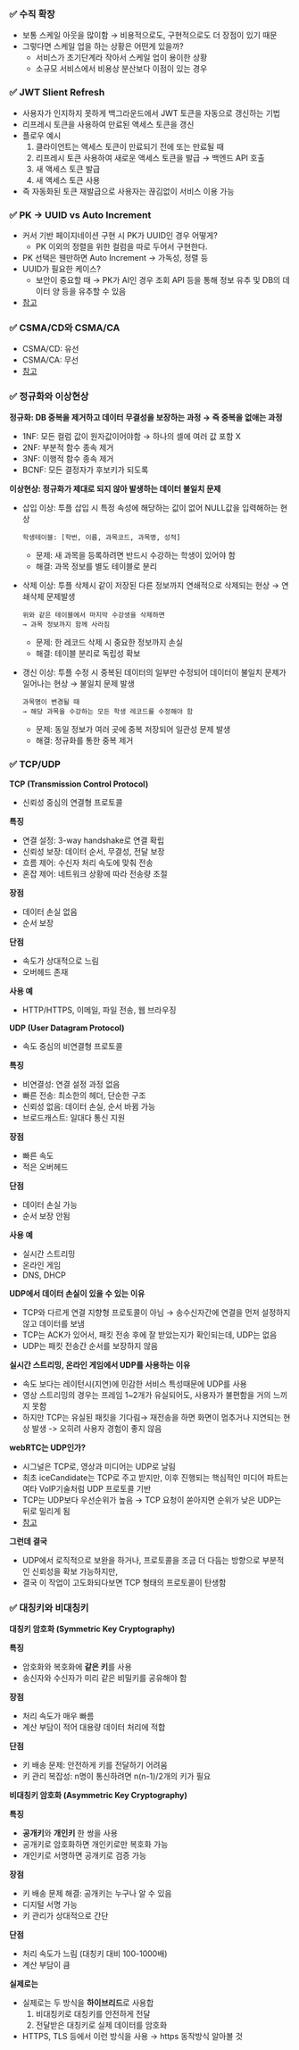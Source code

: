 ### ✅ 수직 확장

- 보통 스케일 아웃을 많이함 → 비용적으로도, 구현적으로도 더 장점이 있기 때문
- 그렇다면 스케일 업을 하는 상황은 어떤게 있을까?
    - 서비스가 초기단계라 작아서 스케일 업이 용이한 상황
    - 소규모 서비스에서 비용상 분산보다 이점이 있는 경우

### ✅ JWT Slient Refresh

- 사용자가 인지하지 못하게 백그라운드에서 JWT 토큰을 자동으로 갱신하는 기법
- 리프레시 토큰을 사용하여 만료된 액세스 토큰을 갱신
- 플로우 예시
    1. 클라이언트는 액세스 토큰이 만료되기 전에 또는 만료될 때
    2. 리프레시 토큰 사용하여 새로운 액세스 토큰을 발급 → 백엔드 API 호출
    3. 새 액세스 토큰 발급
    4. 새 액세스 토큰 사용
- 즉 자동화된 토큰 재발급으로 사용자는 끊김없이 서비스 이용 가능

### ✅ PK → UUID vs **Auto Increment**

- 커서 기반 페이지네이션 구현 시 PK가 UUID인 경우 어떻게?
    - PK 이외의 정렬을 위한 컬럼을 따로 두어서 구현한다.
- PK 선택은 웬만하면 Auto Increment → 가독성, 정렬 등
- UUID가 필요한 케이스?
    - 보안이 중요할 때 → PK가 AI인 경우 조회 API 등을 통해 정보 유추 및 DB의 데이터 양 등을 유추할 수 있음
- [참고](https://devs0n.tistory.com/87)

### ✅ CSMA/CD와 CSMA/CA

- CSMA/CD: 유선
- CSMA/CA: 무선
- [참고](https://dev-ws.tistory.com/118)

### ✅ 정규화와 이상현상

**정규화: DB 중복을 제거하고 데이터 무결성을 보장하는 과정 → 즉 중복을 없애는 과정**

- 1NF: 모든 컬럼 값이 원자값이어야함 → 하나의 셀에 여러 값 포함 X
- 2NF: 부분적 함수 종속 제거
- 3NF: 이행적 함수 종속 제거
- BCNF: 모든 결정자가 후보키가 되도록

**이상현상: 정규화가 제대로 되지 않아 발생하는 데이터 불일치 문제**

- 삽입 이상: 투플 삽입 시 특정 속성에 해당하는 값이 없어 NULL값을 입력해하는 현상

    ```
    학생테이블: [학번, 이름, 과목코드, 과목명, 성적]
    ```

    - 문제: 새 과목을 등록하려면 반드시 수강하는 학생이 있어야 함
    - 해결: 과목 정보를 별도 테이블로 분리
- 삭제 이상: 투플 삭제시 같이 저장된 다른 정보까지 연쇄적으로 삭제되는 현상 → 연쇄삭제 문제발생

    ```
    위와 같은 테이블에서 마지막 수강생을 삭제하면
    → 과목 정보까지 함께 사라짐
    ```

    - 문제: 한 레코드 삭제 시 중요한 정보까지 손실
    - 해결: 테이블 분리로 독립성 확보
- 갱신 이상: 투플 수정 시 중복된 데이터의 일부만 수정되어 데이터이 불일치 문제가 일어나는 현상 → 불일치 문제 발생

    ```
    과목명이 변경될 때
    → 해당 과목을 수강하는 모든 학생 레코드를 수정해야 함
    ```

    - 문제: 동일 정보가 여러 곳에 중복 저장되어 일관성 문제 발생
    - 해결: 정규화를 통한 중복 제거

### ✅ TCP/UDP

**TCP (Transmission Control Protocol)**

- 신뢰성 중심의 연결형 프로토콜

**특징**

- 연결 설정: 3-way handshake로 연결 확립
- 신뢰성 보장: 데이터 순서, 무결성, 전달 보장
- 흐름 제어: 수신자 처리 속도에 맞춰 전송
- 혼잡 제어: 네트워크 상황에 따라 전송량 조절

**장점**

- 데이터 손실 없음
- 순서 보장

**단점**

- 속도가 상대적으로 느림
- 오버헤드 존재

**사용 예**

- HTTP/HTTPS, 이메일, 파일 전송, 웹 브라우징

**UDP (User Datagram Protocol)**

- 속도 중심의 비연결형 프로토콜

**특징**

- 비연결성: 연결 설정 과정 없음
- 빠른 전송: 최소한의 헤더, 단순한 구조
- 신뢰성 없음: 데이터 손실, 순서 바뀜 가능
- 브로드캐스트: 일대다 통신 지원

**장점**

- 빠른 속도
- 적은 오버헤드

**단점**

- 데이터 손실 가능
- 순서 보장 안됨

**사용 예**

- 실시간 스트리밍
- 온라인 게임
- DNS, DHCP

**UDP에서 데이터 손실이 있을 수 있는 이유**

- TCP와 다르게 연결 지향형 프로토콜이 아님 → 송수신자간에 연결을 먼저 설정하지않고 데이터를 보냄
- TCP는 ACK가 있어서, 패킷 전송 후에 잘 받았는지가 확인되는데, UDP는 없음
- UDP는 패킷 전송간 순서를 보장하지 않음

**실시간 스트리밍, 온라인 게임에서 UDP를 사용하는 이유**

- 속도 보다는 레이턴시(지연)에 민감한 서비스 특성때문에 UDP를 사용
- 영상 스트리밍의 경우는 프레임 1~2개가 유실되어도, 사용자가 불편함을 거의 느끼지 못함
- 하지만 TCP는 유실된 패킷을 기다림→ 재전송을 하면 화면이 멈추거나 지연되는 현상 발생 -> 오히려 사용자 경험이 좋지 않음

**webRTC는 UDP인가?**

- 시그널은 TCP로, 영상과 미디어는 UDP로 날림
- 최초 iceCandidate는 TCP로 주고 받지만, 이후 진행되는 핵심적인 미디어 파트는 여타 VoIP기술처럼 UDP 프로토콜 기반
- TCP는 UDP보다 우선순위가 높음 → TCP 요청이 쏟아지면 순위가 낮은 UDP는 뒤로 밀리게 됨
- [참고](https://butfound.tistory.com/38)

**그런데 결국**

- UDP에서 로직적으로 보완을 하거나, 프로토콜을 조금 더 다듬는 방향으로 부분적인 신뢰성을 확보 가능하지만,
- 결국 이 작업이 고도화되다보면 TCP 형태의 프로토콜이 탄생함

### ✅ 대칭키와 비대칭키

**대칭키 암호화 (Symmetric Key Cryptography)**

**특징**

- 암호화와 복호화에 **같은 키**를 사용
- 송신자와 수신자가 미리 같은 비밀키를 공유해야 함

**장점**

- 처리 속도가 매우 빠름
- 계산 부담이 적어 대용량 데이터 처리에 적합

**단점**

- 키 배송 문제: 안전하게 키를 전달하기 어려움
- 키 관리 복잡성: n명이 통신하려면 n(n-1)/2개의 키가 필요

**비대칭키 암호화 (Asymmetric Key Cryptography)**

**특징**

- **공개키**와 **개인키** 한 쌍을 사용
- 공개키로 암호화하면 개인키로만 복호화 가능
- 개인키로 서명하면 공개키로 검증 가능

**장점**

- 키 배송 문제 해결: 공개키는 누구나 알 수 있음
- 디지털 서명 가능
- 키 관리가 상대적으로 간단

**단점**

- 처리 속도가 느림 (대칭키 대비 100-1000배)
- 계산 부담이 큼

**실제로는**

- 실제로는 두 방식을 **하이브리드**로 사용합
    1. 비대칭키로 대칭키를 안전하게 전달
    2. 전달받은 대칭키로 실제 데이터를 암호화
- HTTPS, TLS 등에서 이런 방식을 사용 → https 동작방식 알아볼 것